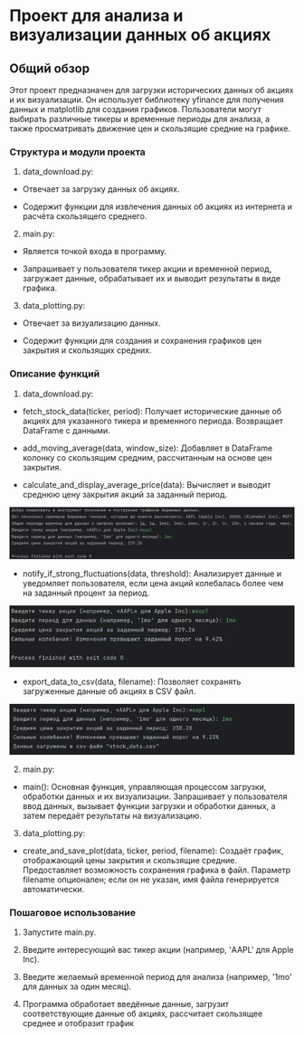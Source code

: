 # Проект для анализа и визуализации данных об акциях

## Общий обзор

Этот проект предназначен для загрузки исторических данных об акциях и их визуализации. Он использует библиотеку yfinance для получения данных и matplotlib для создания графиков. Пользователи могут выбирать различные тикеры и временные периоды для анализа, а также просматривать движение цен и скользящие средние на графике.



### Структура и модули проекта

1. data_download.py:

- Отвечает за загрузку данных об акциях.

- Содержит функции для извлечения данных об акциях из интернета и расчёта скользящего среднего.



2. main.py:

- Является точкой входа в программу.

- Запрашивает у пользователя тикер акции и временной период, загружает данные, обрабатывает их и выводит результаты в виде графика.



3. data_plotting.py:

- Отвечает за визуализацию данных.

- Содержит функции для создания и сохранения графиков цен закрытия и скользящих средних.



### Описание функций



1. data_download.py:

- fetch_stock_data(ticker, period): Получает исторические данные об акциях для указанного тикера и временного периода. Возвращает DataFrame с данными.

- add_moving_average(data, window_size): Добавляет в DataFrame колонку со скользящим средним, рассчитанным на основе цен закрытия.

- calculate_and_display_average_price(data): Вычисляет и выводит среднюю цену закрытия акций за заданный период.
<img src="https://github.com/KatKabaev/Project_1/blob/main/assets/1.png">

- notify_if_strong_fluctuations(data, threshold): Анализирует данные и уведомляет пользователя, если цена акций колебалась более чем на заданный процент за период.
<img src="https://github.com/KatKabaev/Project_1/blob/main/assets/2.png">

- export_data_to_csv(data, filename): Позволяет сохранять загруженные данные об акциях в CSV файл.
<img src="https://github.com/KatKabaev/Project_1/blob/main/assets/3.png">



2. main.py:

- main(): Основная функция, управляющая процессом загрузки, обработки данных и их визуализации. Запрашивает у пользователя ввод данных, вызывает функции загрузки и обработки данных, а затем передаёт результаты на визуализацию.



3. data_plotting.py:

- create_and_save_plot(data, ticker, period, filename): Создаёт график, отображающий цены закрытия и скользящие средние. Предоставляет возможность сохранения графика в файл. Параметр filename опционален; если он не указан, имя файла генерируется автоматически.



### Пошаговое использование

1. Запустите main.py.

2. Введите интересующий вас тикер акции (например, 'AAPL' для Apple Inc).

3. Введите желаемый временной период для анализа (например, '1mo' для данных за один месяц).

4. Программа обработает введённые данные, загрузит соответствующие данные об акциях, рассчитает скользящее среднее и отобразит график


